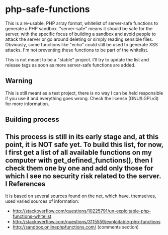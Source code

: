 php-safe-functions
==================

This is a re-usable, PHP array format, whitelist of server-safe functions to generate a PHP sandbox.
"server-safe" means it should be safe for the server, with the specific focus of building a sandbox and avoid people to attack the server or go around deleting or simply reading sensible files.
Obviously, some functions like "echo" could still be used to generate XSS attacks. I'm not preventing these functions to be part of the whitelist.

This is not meant to be a "stable" project. I'll try to update the list and release tags as soon as more server-safe functions are added.

Warning
-------

This is still meant as a test project, there is no way I can be held responsible if you use it and everything goes wrong. Check the license (GNU/LGPLv3) for more information.

Building process
----------------

This process is still in its early stage and, at this point, it is NOT safe yet.
To build this list, for now, I first get a list of all available functions on my computer with get_defined_functions(), then I check them one by one and add only those for which I see no security risk related to the server.
I
References
----------

It is based on several sources found on the net, which have, themselves, used varied sources of information:
* http://stackoverflow.com/questions/10225791/un-exploitable-php-functions-whitelist
* http://stackoverflow.com/questions/3115559/exploitable-php-functions
* http://sandbox.onlinephpfunctions.com/ (comments section)
